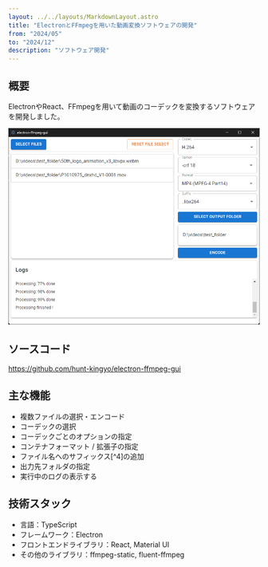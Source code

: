 ```yaml
---
layout: ../../layouts/MarkdownLayout.astro
title: "ElectronとFFmpegを用いた動画変換ソフトウェアの開発"
from: "2024/05"
to: "2024/12"
description: "ソフトウェア開発"
---
```

## 概要

ElectronやReact、FFmpegを用いて動画のコーデックを変換するソフトウェアを開発しました。

![開発したソフトウェア](../../assets/app_image.png)

## ソースコード

https://github.com/hunt-kingyo/electron-ffmpeg-gui

## 主な機能
- 複数ファイルの選択・エンコード
- コーデックの選択
- コーデックごとのオプションの指定
- コンテナフォーマット / 拡張子の指定
- ファイル名へのサフィックス[^4]の追加
- 出力先フォルダの指定
- 実行中のログの表示する

## 技術スタック
- 言語：TypeScript
- フレームワーク：Electron
- フロントエンドライブラリ：React, Material UI
- その他のライブラリ：ffmpeg-static, fluent-ffmpeg